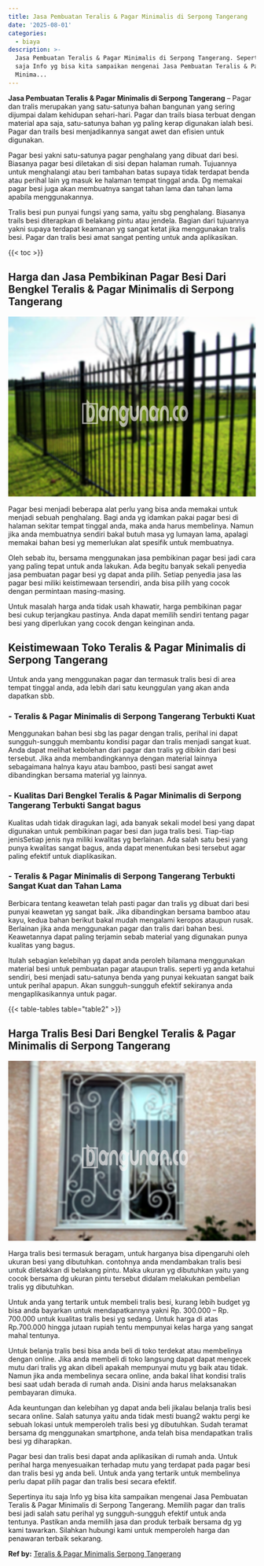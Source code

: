```yaml
---
title: Jasa Pembuatan Teralis & Pagar Minimalis di Serpong Tangerang
date: '2025-08-01'
categories:
  - biaya
description: >-
  Jasa Pembuatan Teralis & Pagar Minimalis di Serpong Tangerang. Sepertinya itu
  saja Info yg bisa kita sampaikan mengenai Jasa Pembuatan Teralis & Pagar
  Minima...
---
```


**Jasa Pembuatan Teralis & Pagar Minimalis di Serpong Tangerang** – Pagar dan tralis merupakan yang satu-satunya bahan bangunan yang sering dijumpai dalam kehidupan sehari-hari. Pagar dan trails biasa terbuat dengan material apa saja, satu-satunya bahan yg paling kerap digunakan ialah besi. Pagar dan trails besi menjadikannya sangat awet dan efisien untuk digunakan.

Pagar besi yakni satu-satunya pagar penghalang yang dibuat dari besi. Biasanya pagar besi diletakan di sisi depan halaman rumah. Tujuannya untuk menghalangi atau beri tambahan batas supaya tidak terdapat benda atau perihal lain yg masuk ke halaman tempat tinggal anda. Dg memakai pagar besi juga akan membuatnya sangat tahan lama dan tahan lama apabila menggunakannya.

Tralis besi pun punyai fungsi yang sama, yaitu sbg penghalang. Biasanya trails besi diterapkan di belakang pintu atau jendela. Bagian dari tujuannya yakni supaya terdapat keamanan yg sangat ketat jika menggunakan tralis besi. Pagar dan tralis besi amat sangat penting untuk anda aplikasikan.

{{< toc >}}

## Harga dan Jasa Pembikinan Pagar Besi Dari Bengkel Teralis & Pagar Minimalis di Serpong Tangerang

![Jasa Pembuatan Teralis & Pagar Minimalis di Serpong Tangerang](/images/pagar-minimalis-murah-24.png)

Pagar besi menjadi beberapa alat perlu yang bisa anda memakai untuk menjadi sebuah penghalang. Bagi anda yg idamkan pakai pagar besi di halaman sekitar tempat tinggal anda, maka anda harus membelinya. Namun jika anda membuatnya sendiri bakal butuh masa yg lumayan lama, apalagi memakai bahan besi yg memerlukan alat spesifik untuk membuatnya.

Oleh sebab itu, bersama menggunakan jasa pembikinan pagar besi jadi cara yang paling tepat untuk anda lakukan. Ada begitu banyak sekali penyedia jasa pembuatan pagar besi yg dapat anda pilih. Setiap penyedia jasa las pagar besi miliki keistimewaan tersendiri, anda bisa pilih yang cocok dengan permintaan masing-masing.

Untuk masalah harga anda tidak usah khawatir, harga pembikinan pagar besi cukup terjangkau pastinya. Anda dapat memilih sendiri tentang pagar besi yang diperlukan yang cocok dengan keinginan anda.

## Keistimewaan Toko Teralis & Pagar Minimalis di Serpong Tangerang

Untuk anda yang menggunakan pagar dan termasuk tralis besi di area tempat tinggal anda, ada lebih dari satu keunggulan yang akan anda dapatkan sbb.

### \- Teralis & Pagar Minimalis di Serpong Tangerang Terbukti Kuat

Menggunakan bahan besi sbg las pagar dengan tralis, perihal ini dapat sungguh-sungguh membantu kondisi pagar dan tralis menjadi sangat kuat. Anda dapat melihat kebolehan dari pagar dan tralis yg dibikin dari besi tersebut. Jika anda membandingkannya dengan material lainnya sebagaimana halnya kayu atau bamboo, pasti besi sangat awet dibandingkan bersama material yg lainnya.

### \- Kualitas Dari Bengkel Teralis & Pagar Minimalis di Serpong Tangerang Terbukti Sangat bagus

Kualitas udah tidak diragukan lagi, ada banyak sekali model besi yang dapat digunakan untuk pembikinan pagar besi dan juga tralis besi. Tiap-tiap jenisSetiap jenis nya miliki kwalitas yg berlainan. Ada salah satu besi yang punya kwalitas sangat bagus, anda dapat menentukan besi tersebut agar paling efektif untuk diaplikasikan.

### \- Teralis & Pagar Minimalis di Serpong Tangerang Terbukti Sangat Kuat dan Tahan Lama

Berbicara tentang keawetan telah pasti pagar dan tralis yg dibuat dari besi punyai keawetan yg sangat baik. Jika dibandingkan bersama bamboo atau kayu, kedua bahan berikut bakal mudah mengalami keropos ataupun rusak. Berlainan jika anda menggunakan pagar dan tralis dari bahan besi. Keawetannya dapat paling terjamin sebab material yang digunakan punya kualitas yang bagus.

Itulah sebagian kelebihan yg dapat anda peroleh bilamana menggunakan material besi untuk pembuatan pagar ataupun tralis. seperti yg anda ketahui sendiri, besi menjadi satu-satunya benda yang punyai kekuatan sangat baik untuk perihal apapun. Akan sungguh-sungguh efektif sekiranya anda mengaplikasikannya untuk pagar.

{{< table-tables table="table2" >}}

## Harga Tralis Besi Dari Bengkel Teralis & Pagar Minimalis di Serpong Tangerang

![Jasa Pembuatan Teralis & Pagar Minimalis di Serpong Tangerang](/images/teralis-minimalis-murah-32.png)

Harga tralis besi termasuk beragam, untuk harganya bisa dipengaruhi oleh ukuran besi yang dibutuhkan. contohnya anda mendambakan tralis besi untuk diletakkan di belakang pintu. Maka ukuran yg dibutuhkan yaitu yang cocok bersama dg ukuran pintu tersebut didalam melakukan pembelian tralis yg dibutuhkan.

Untuk anda yang tertarik untuk membeli tralis besi, kurang lebih budget yg bisa anda bayarkan untuk mendapatkannya yakni Rp. 300.000 – Rp. 700.000 untuk kualitas tralis besi yg sedang. Untuk harga di atas Rp.700.000 hingga jutaan rupiah tentu mempunyai kelas harga yang sangat mahal tentunya.

Untuk belanja tralis besi bisa anda beli di toko terdekat atau membelinya dengan online. Jika anda membeli di toko langsung dapat dapat mengecek mutu dari tralis yg akan dibeli apakah mempunyai mutu yg baik atau tidak. Namun jika anda membelinya secara online, anda bakal lihat kondisi tralis besi saat udah berada di rumah anda. Disini anda harus melaksanakan pembayaran dimuka.

Ada keuntungan dan kelebihan yg dapat anda beli jikalau belanja tralis besi secara online. Salah satunya yaitu anda tidak mesti buang2 waktu pergi ke sebuah lokasi untuk memperoleh tralis besi yg dibutuhkan. Sudah teramat bersama dg menggunakan smartphone, anda telah bisa mendapatkan tralis besi yg diharapkan.

Pagar besi dan tralis besi dapat anda aplikasikan di rumah anda. Untuk perihal harga menyesuaikan terhadap mutu yang terdapat pada pagar besi dan tralis besi yg anda beli. Untuk anda yang tertarik untuk membelinya perlu dapat pilih pagar dan tralis besi secara efektif.

Sepertinya itu saja Info yg bisa kita sampaikan mengenai Jasa Pembuatan Teralis & Pagar Minimalis di Serpong Tangerang. Memilih pagar dan tralis besi jadi salah satu perihal yg sungguh-sungguh efektif untuk anda tentunya. Pastikan anda memilih jasa dan produk terbaik bersama dg yg kami tawarkan. Silahkan hubungi kami untuk memperoleh harga dan penawaran terbaik sekarang.

**Ref by:** [Teralis & Pagar Minimalis Serpong Tangerang](https://id.wikipedia.org/wiki/Teralis)
